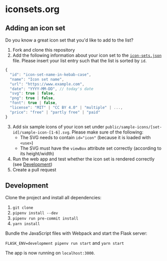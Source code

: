 # iconsets.org

## Adding an icon set

Do you know a great icon set that you'd like to add to the list?

1. Fork and clone this repository
2. Add the following information about your icon set to the [`icon-sets.json`](icon-sets.json) file. Please insert your list entry such that the list is sorted by `id`.

```js
{
  "id": "icon-set-name-in-kebab-case",
  "name": "Icon set name",
  "url": "https://www.example.com",
  "date": "YYYY-MM-DD", // today's date
  "svg": true | false,
  "png": true | false,
  "font": true | false,
  "license": "MIT" | "CC BY 4.0" | "multiple" | ...,
  "price": "free" | "partly free" | "paid"
}
```

3. Add six sample icons of your icon set under `public/sample-icons/[set-id]/sample-icon-[1-6].svg`. Please make sure of the following:
    * The SVG needs to contain `id="icon"` (because it is loaded with `<use>`)
    * The SVG must have the `viewBox` attribute set correctly (according to its height/width)
4. Run the web app and test whether the icon set is rendered correctly (see [Development](#development))
5. Create a pull request


## Development

Clone the project and install all dependencies:

1. `git clone`
2. `pipenv install --dev`
3. `pipenv run pre-commit install`
4. `yarn install`

Bundle the JavaScript files with Webpack and start the Flask server:

`FLASK_ENV=development pipenv run start` and `yarn start`

The app is now running on `localhost:3000`.
